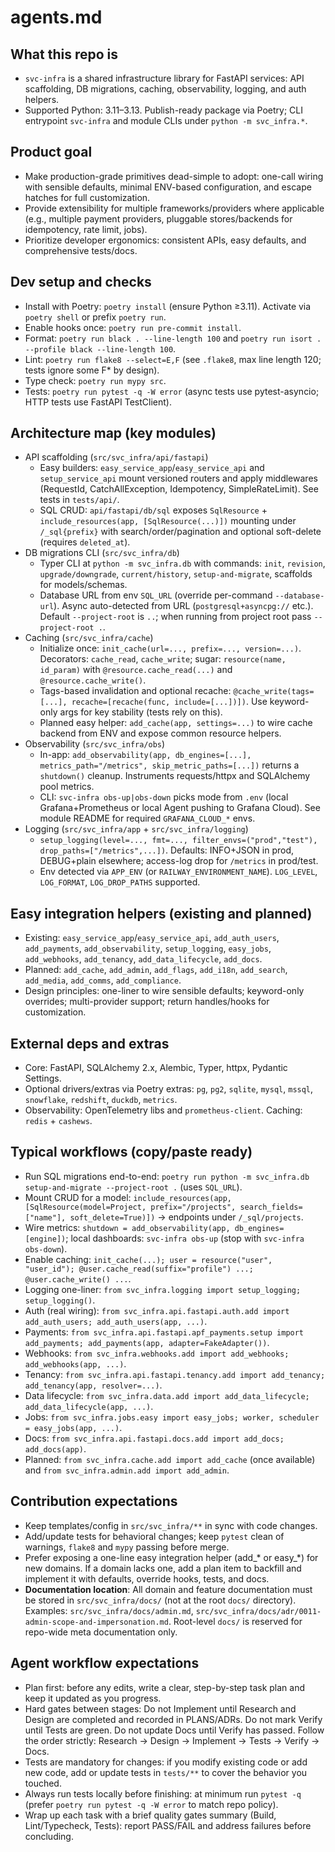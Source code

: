 # agents.md

## What this repo is
- `svc-infra` is a shared infrastructure library for FastAPI services: API scaffolding, DB migrations, caching, observability, logging, and auth helpers.
- Supported Python: 3.11–3.13. Publish-ready package via Poetry; CLI entrypoint `svc-infra` and module CLIs under `python -m svc_infra.*`.

## Product goal
- Make production-grade primitives dead-simple to adopt: one-call wiring with sensible defaults, minimal ENV-based configuration, and escape hatches for full customization.
- Provide extensibility for multiple frameworks/providers where applicable (e.g., multiple payment providers, pluggable stores/backends for idempotency, rate limit, jobs).
- Prioritize developer ergonomics: consistent APIs, easy defaults, and comprehensive tests/docs.

## Dev setup and checks
- Install with Poetry: `poetry install` (ensure Python ≥3.11). Activate via `poetry shell` or prefix `poetry run`.
- Enable hooks once: `poetry run pre-commit install`.
- Format: `poetry run black . --line-length 100` and `poetry run isort . --profile black --line-length 100`.
- Lint: `poetry run flake8 --select=E,F` (see `.flake8`, max line length 120; tests ignore some F* by design).
- Type check: `poetry run mypy src`.
- Tests: `poetry run pytest -q -W error` (async tests use pytest-asyncio; HTTP tests use FastAPI TestClient).

## Architecture map (key modules)
- API scaffolding (`src/svc_infra/api/fastapi`)
	- Easy builders: `easy_service_app`/`easy_service_api` and `setup_service_api` mount versioned routers and apply middlewares (RequestId, CatchAllException, Idempotency, SimpleRateLimit). See tests in `tests/api/`.
	- SQL CRUD: `api/fastapi/db/sql` exposes `SqlResource` + `include_resources(app, [SqlResource(...)])` mounting under `/_sql{prefix}` with search/order/pagination and optional soft-delete (requires `deleted_at`).
- DB migrations CLI (`src/svc_infra/db`)
	- Typer CLI at `python -m svc_infra.db` with commands: `init`, `revision`, `upgrade/downgrade`, `current/history`, `setup-and-migrate`, scaffolds for models/schemas.
	- Database URL from env `SQL_URL` (override per-command `--database-url`). Async auto-detected from URL (`postgresql+asyncpg://` etc.). Default `--project-root` is `..`; when running from project root pass `--project-root .`.
- Caching (`src/svc_infra/cache`)
	- Initialize once: `init_cache(url=..., prefix=..., version=...)`. Decorators: `cache_read`, `cache_write`; sugar: `resource(name, id_param)` with `@resource.cache_read(...)` and `@resource.cache_write()`.
	- Tags-based invalidation and optional recache: `@cache_write(tags=[...], recache=[recache(func, include=[...])])`. Use keyword-only args for key stability (tests rely on this).
	- Planned easy helper: `add_cache(app, settings=...)` to wire cache backend from ENV and expose common resource helpers.
- Observability (`src/svc_infra/obs`)
	- In-app: `add_observability(app, db_engines=[...], metrics_path="/metrics", skip_metric_paths=[...])` returns a `shutdown()` cleanup. Instruments requests/httpx and SQLAlchemy pool metrics.
	- CLI: `svc-infra obs-up|obs-down` picks mode from `.env` (local Grafana+Prometheus or local Agent pushing to Grafana Cloud). See module README for required `GRAFANA_CLOUD_*` envs.
- Logging (`src/svc_infra/app` + `src/svc_infra/logging`)
	- `setup_logging(level=..., fmt=..., filter_envs=("prod","test"), drop_paths=["/metrics",...])`. Defaults: INFO+JSON in prod, DEBUG+plain elsewhere; access-log drop for `/metrics` in prod/test.
	- Env detected via `APP_ENV` (or `RAILWAY_ENVIRONMENT_NAME`). `LOG_LEVEL`, `LOG_FORMAT`, `LOG_DROP_PATHS` supported.

## Easy integration helpers (existing and planned)
- Existing: `easy_service_app`/`easy_service_api`, `add_auth_users`, `add_payments`, `add_observability`, `setup_logging`, `easy_jobs`, `add_webhooks`, `add_tenancy`, `add_data_lifecycle`, `add_docs`.
- Planned: `add_cache`, `add_admin`, `add_flags`, `add_i18n`, `add_search`, `add_media`, `add_comms`, `add_compliance`.
- Design principles: one-liner to wire sensible defaults; keyword-only overrides; multi-provider support; return handles/hooks for customization.

## External deps and extras
- Core: FastAPI, SQLAlchemy 2.x, Alembic, Typer, httpx, Pydantic Settings.
- Optional drivers/extras via Poetry extras: `pg`, `pg2`, `sqlite`, `mysql`, `mssql`, `snowflake`, `redshift`, `duckdb`, `metrics`.
- Observability: OpenTelemetry libs and `prometheus-client`. Caching: `redis` + `cashews`.

## Typical workflows (copy/paste ready)
- Run SQL migrations end-to-end: `poetry run python -m svc_infra.db setup-and-migrate --project-root .` (uses `SQL_URL`).
- Mount CRUD for a model: `include_resources(app, [SqlResource(model=Project, prefix="/projects", search_fields=["name"], soft_delete=True)])` → endpoints under `/_sql/projects`.
- Wire metrics: `shutdown = add_observability(app, db_engines=[engine])`; local dashboards: `svc-infra obs-up` (stop with `svc-infra obs-down`).
- Enable caching: `init_cache(...); user = resource("user", "user_id"); @user.cache_read(suffix="profile") ...; @user.cache_write() ...`.
- Logging one-liner: `from svc_infra.logging import setup_logging; setup_logging()`.
- Auth (real wiring): `from svc_infra.api.fastapi.auth.add import add_auth_users; add_auth_users(app, ...)`.
- Payments: `from svc_infra.api.fastapi.apf_payments.setup import add_payments; add_payments(app, adapter=FakeAdapter())`.
- Webhooks: `from svc_infra.webhooks.add import add_webhooks; add_webhooks(app, ...)`.
- Tenancy: `from svc_infra.api.fastapi.tenancy.add import add_tenancy; add_tenancy(app, resolver=...)`.
- Data lifecycle: `from svc_infra.data.add import add_data_lifecycle; add_data_lifecycle(app, ...)`.
- Jobs: `from svc_infra.jobs.easy import easy_jobs; worker, scheduler = easy_jobs(app, ...)`.
- Docs: `from svc_infra.api.fastapi.docs.add import add_docs; add_docs(app)`.
- Planned: `from svc_infra.cache.add import add_cache` (once available) and `from svc_infra.admin.add import add_admin`.

## Contribution expectations
- Keep templates/config in `src/svc_infra/**` in sync with code changes.
- Add/update tests for behavioral changes; keep `pytest` clean of warnings, `flake8` and `mypy` passing before merge.
- Prefer exposing a one-line easy integration helper (add_* or easy_*) for new domains. If a domain lacks one, add a plan item to backfill and implement it with defaults, override hooks, tests, and docs.
- **Documentation location**: All domain and feature documentation must be stored in `src/svc_infra/docs/` (not at the root `docs/` directory). Examples: `src/svc_infra/docs/admin.md`, `src/svc_infra/docs/adr/0011-admin-scope-and-impersonation.md`. Root-level `docs/` is reserved for repo-wide meta documentation only.

## Agent workflow expectations
- Plan first: before any edits, write a clear, step-by-step task plan and keep it updated as you progress.
- Hard gates between stages: Do not Implement until Research and Design are completed and recorded in PLANS/ADRs. Do not mark Verify until Tests are green. Do not update Docs until Verify has passed. Follow the order strictly: Research → Design → Implement → Tests → Verify → Docs.
- Tests are mandatory for changes: if you modify existing code or add new code, add or update tests in `tests/**` to cover the behavior you touched.
- Always run tests locally before finishing: at minimum run `pytest -q` (prefer `poetry run pytest -q -W error` to match repo policy).
- Wrap up each task with a brief quality gates summary (Build, Lint/Typecheck, Tests): report PASS/FAIL and address failures before concluding.
